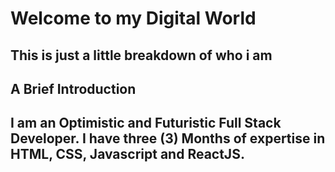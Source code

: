 # Welcome to my Digital World
This is just a little breakdown of who i am
---
## A Brief Introduction
I am an Optimistic and Futuristic Full Stack Developer. I have three (3) Months of expertise in HTML, CSS, Javascript and ReactJS.
---
# 
